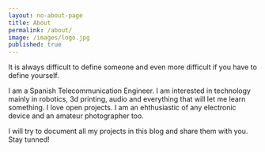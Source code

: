 ```yaml
---
layout: no-about-page
title: About
permalink: /about/
image: /images/logo.jpg
published: true
---
```


It is always difficult to define someone and even more difficult if you have to define yourself. 

I am a Spanish Telecommunication Engineer. I am interested in technology mainly in robotics, 3d printing, audio and everything that will let me learn something. I love open projects. I am an ehthusiastic of any electronic device and an amateur photographer too.

I will try to document all my projects in this blog and share them with you. Stay tunned!
